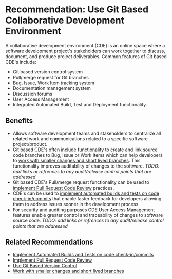 # Recommendation: Use Git Based Collaborative Development Environment

A collaborative development environment (CDE) is an online space where a software development project's stakeholders can work together to discuss, document, and produce project deliverables. Common features of Git based CDE's include: 
* Git based version control system 
* Pull/merge request for Git branches
* Bug, Issue, Work Item tracking system
* Documentation management system
* Discussion forums
* User Access Management
* Integrated Automated Build, Test and Deployment functionality.


## Benefits

* Allows software development teams and stakeholders to centralize all related work and communications related to a specific software project/product.
* Git based CDE's often include functionality to create and link source code branches to Bug, Issue or Work Items which can help developers to [work with smaller changes and short lived branches](#). This functionality improves  auditability of changes to the software. *TODO: add links or refrences to any audit/release control points that are addressed*
* Git based CDE's Pull/merge request functionality can be used to [implement Pull Request Code Review](#) practices.
* CDE's can be used to [implement automated builds and tests on code check-in/commits](#) that enable faster feedback for developers allowing them to address issues sooner in the development process.
* For security and auditing purposes CDE User Access Management features enable greater control and traceability of changes to software source code. *TODO: add links or refrences to any audit/release control points that are addressed*


## Related Recommendations

* [Implement Automated Builds and Tests on code check-in/commits](#)
* [Implement Pull Request Code Review](#)
* [Use Git Based Version Control](RecommendationGitForVersionControl.md)
* [Work with smaller changes and short lived branches](#)